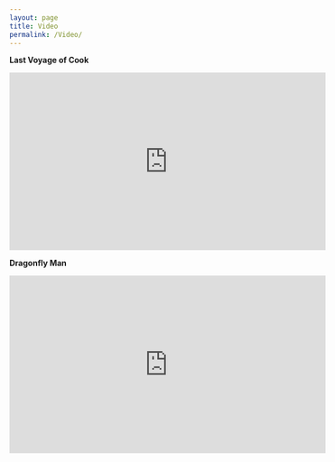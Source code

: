 ```yaml
---
layout: page
title: Video
permalink: /Video/
---
```


**Last Voyage of Cook**

<iframe width="560" height="315" src="https://www.youtube.com/embed/dGZlN9EpF3s" frameborder="0" allowfullscreen></iframe>

**Dragonfly Man**

<iframe width="560" height="315" src="https://www.youtube.com/embed/doOHqgCKSG8" frameborder="0" allowfullscreen></iframe>

